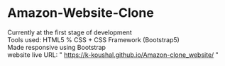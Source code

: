 # Amazon-Website-Clone 
Currently at the first stage of development<br>
Tools used: HTML5 % CSS + CSS Framework (Bootstrap5)<br>
Made responsive using Bootstrap<br>
website live URL: " https://k-koushal.github.io/Amazon-clone_website/ "